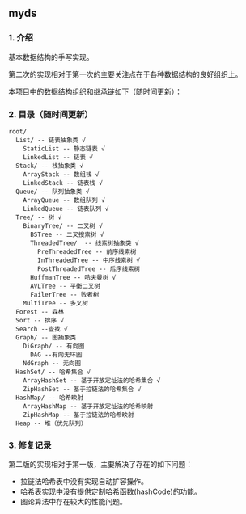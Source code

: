 ## myds

### 1. 介绍

基本数据结构的手写实现。

第二次的实现相对于第一次的主要关注点在于各种数据结构的良好组织上。

本项目中的数据结构组织和继承链如下（随时间更新）：

### 2. 目录（随时间更新）

```
root/ 
  List/ -- 链表抽象类 √
    StaticList -- 静态链表 √
    LinkedList -- 链表 √
  Stack/ -- 栈抽象类 √
    ArrayStack -- 数组栈 √ 
    LinkedStack -- 链表栈 √
  Queue/ -- 队列抽象类 √ 
    ArrayQueue -- 数组队列 √
    LinkedQueue -- 链表队列 √
  Tree/ -- 树 √
    BinaryTree/ -- 二叉树 √
      BSTree -- 二叉搜索树 √
      ThreadedTree/  -- 线索树抽象类 √
        PreThreadedTree -- 前序线索树 
        InThreadedTree -- 中序线索树 √
        PostThreadedTree -- 后序线索树 
      HuffmanTree -- 哈夫曼树 √
      AVLTree -- 平衡二叉树 
      FailerTree -- 败者树 
    MultiTree -- 多叉树 
  Forest -- 森林
  Sort -- 排序 √
  Search --查找 √
  Graph/ -- 图抽象类 
    DiGraph/ -- 有向图 
      DAG --有向无环图 
    NdGraph -- 无向图 
  HashSet/ -- 哈希集合 √
    ArrayHashSet -- 基于开放定址法的哈希集合 √
    ZipHashSet -- 基于拉链法的哈希集合 √
  HashMap/ -- 哈希映射 
    ArrayHashMap -- 基于开放定址法的哈希映射
    ZipHashMap -- 基于拉链法的哈希映射
  Heap -- 堆（优先队列）
```

### 3. 修复记录
第二版的实现相对于第一版，主要解决了存在的如下问题：

+ 拉链法哈希表中没有实现自动扩容操作。
+ 哈希表实现中没有提供定制哈希函数(hashCode)的功能。
+ 图论算法中存在较大的性能问题。
